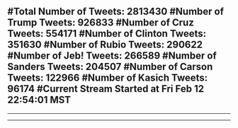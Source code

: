 #Total Number of Tweets: 2813430 
#Number of Trump Tweets: 926833
#Number of Cruz Tweets: 554171
#Number of Clinton Tweets: 351630
#Number of Rubio Tweets: 290622
#Number of Jeb! Tweets: 266589
#Number of Sanders Tweets: 204507
#Number of Carson Tweets: 122966
#Number of Kasich Tweets: 96174
#Current Stream Started at Fri Feb 12 22:54:01 MST
---
---
---
